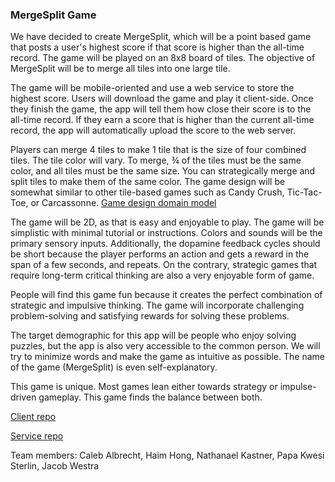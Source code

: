 ### MergeSplit Game

We have decided to create MergeSplit, which will be a point based game that posts a user's highest score if that score is higher than the all-time record. The game will be played on an 8x8 board of tiles. The objective of MergeSplit will be to merge all tiles into one large tile.

The game will be mobile-oriented and use a web service to store the highest score. Users will download the game and play it client-side. Once they finish the game, the app will tell them how close their score is to the all-time record. If they earn a score that is higher than the current all-time record, the app will automatically upload the score to the web server.

Players can merge 4 tiles to make 1 tile that is the size of four combined tiles. The tile color will vary. To merge, ¾ of the tiles must be the same color, and all tiles must be the same size. You can strategically merge and split tiles to make them of the same color. The game design will be somewhat similar to other tile-based games such as Candy Crush, Tic-Tac-Toe, or Carcassonne. [Game design domain model](https://github.com/H-A-W-K-S/Project/blob/main/Domain_Model.png)

The game will be 2D, as that is easy and enjoyable to play. The game will be simplistic with minimal tutorial or instructions. Colors and sounds will be the primary sensory inputs. Additionally, the dopamine feedback cycles should be short because the player performs an action and gets a reward in the span of a few seconds, and repeats. On the contrary, strategic games that require long-term critical thinking are also a very enjoyable form of game.

People will find this game fun because it creates the perfect combination of strategic and impulsive thinking. The game will incorporate challenging problem-solving and satisfying rewards for solving these problems.

The target demographic for this app will be people who enjoy solving puzzles, but the app is also very accessible to the common person. We will try to minimize words and make the game as intuitive as possible. The name of the game (MergeSplit) is even self-explanatory.

This game is unique. Most games lean either towards strategy or impulse-driven gameplay. This game finds the balance between both.

[Client repo](https://github.com/H-A-W-K-S/Client)

[Service repo](https://github.com/H-A-W-K-S/Service)

Team members: Caleb Albrecht, Haim Hong, Nathanael Kastner, Papa Kwesi Sterlin, Jacob Westra
